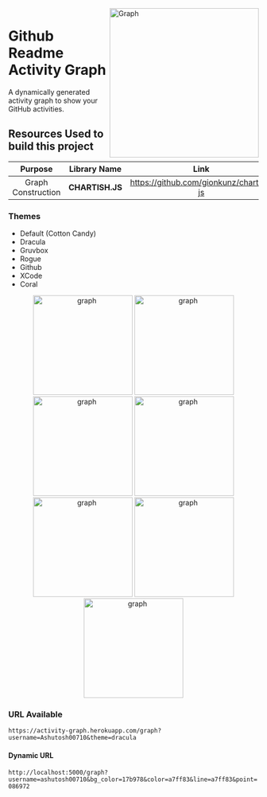 <img align="right" src="https://github.com/Ashutosh00710/github-readme-activity-graph/blob/main/asset/graph.jpg" alt="Graph" height=300/>

# Github Readme Activity Graph

A dynamically generated activity graph to show your GitHub activities.

## Resources Used to build this project

|      Purpose       |  Library Name   |                   Link                    |
| :----------------: | :-------------: | :---------------------------------------: |
| Graph Construction | **CHARTISH.JS** | <https://github.com/gionkunz/chartist-js> |

<p align="right">

### Themes

- Default (Cotton Candy)
- Dracula
- Gruvbox
- Rogue
- Github
- XCode
- Coral

<p align="center">
<img src="https://activity-graph.herokuapp.com/graph?username=Ashutosh00710" height=200 alt="graph"/>
<img src="https://activity-graph.herokuapp.com/graph?username=Ashutosh00710&theme=dracula" height=200 alt="graph"/>
<img src="https://activity-graph.herokuapp.com/graph?username=Ashutosh00710&theme=gruvbox" height=200 alt="graph"/>
<img src="https://activity-graph.herokuapp.com/graph?username=Ashutosh00710&theme=rogue" height=200 alt="graph"/>
<img src="https://activity-graph.herokuapp.com/graph?username=Ashutosh00710&theme=github" height=200 alt="graph"/>
<img src="https://activity-graph.herokuapp.com/graph?username=Ashutosh00710&theme=xcode" height=200 alt="graph"/>
<img src="https://activity-graph.herokuapp.com/graph?username=Ashutosh00710&theme=coral" height=200 alt="graph"/>
</p>

### URL Available

`https://activity-graph.herokuapp.com/graph?username=Ashutosh00710&theme=dracula`

#### Dynamic URL

`http://localhost:5000/graph?username=ashutosh00710&bg_color=17b978&color=a7ff83&line=a7ff83&point=086972`
